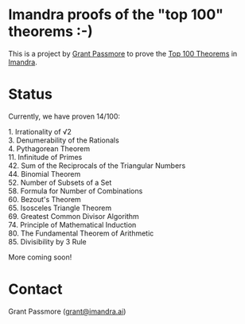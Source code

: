 # Imandra proofs of the "top 100" theorems :-)

This is a project by [Grant Passmore](https://www.cl.cam.ac.uk/~gp351) to prove the [Top 100 Theorems](https://www.cs.ru.nl/~freek/100/) in [Imandra](https://marketplace.visualstudio.com/items?itemName=imandra.imandrax).

# Status

Currently, we have proven 14/100:

1\. Irrationality of √2  
3\. Denumerability of the Rationals  
4\. Pythagorean Theorem  
11\. Infinitude of Primes  
42\. Sum of the Reciprocals of the Triangular Numbers  
44\. Binomial Theorem  
52\. Number of Subsets of a Set  
58\. Formula for Number of Combinations  
60\. Bezout's Theorem  
65\. Isosceles Triangle Theorem  
69\. Greatest Common Divisor Algorithm  
74\. Principle of Mathematical Induction  
80\. The Fundamental Theorem of Arithmetic  
85\. Divisibility by 3 Rule  


More coming soon!

# Contact

Grant Passmore (grant@imandra.ai)
